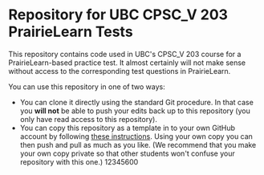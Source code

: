 # Repository for UBC CPSC_V 203 PrairieLearn Tests

This repository contains code used in UBC's CPSC_V 203 course for a PrairieLearn-based practice test.  It almost certainly will not make sense without access to the corresponding test questions in PrairieLearn.

You can use this repository in one of two ways:
- You can clone it directly using the standard Git procedure.  In that case you **will not** be able to push your edits back up to this repository (you only have read access to this repository).
- You can copy this repository as a template in to your own GitHub account by following [these instructions](https://docs.github.com/en/repositories/creating-and-managing-repositories/creating-a-repository-from-a-template).  Using your own copy you can then push and pull as much as you like.  (We recommend that you make your own copy private so that other students won't confuse your repository with this one.)
12345600
